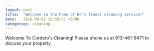 ```yaml
---
layout: post
title:  "Welcome to the home of KC's finest cleaning service!"
date:   2016-09-02 10:59:21 +0700
categories: cleaning
---
```

Welcome To Cordero's Cleaning! Please phone us at 913-461-9471 to discuss your property.
